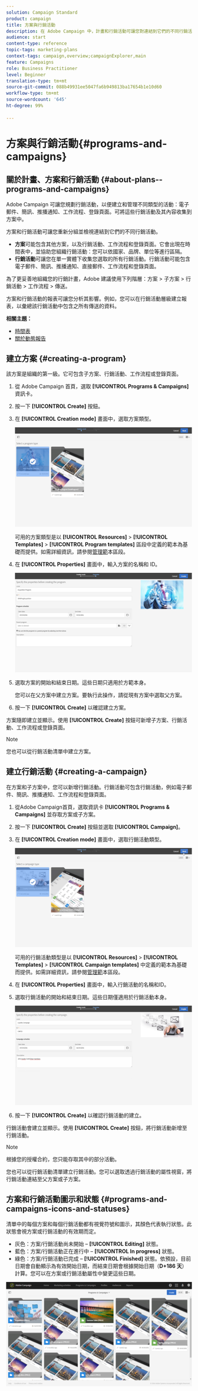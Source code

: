 ```yaml
---
solution: Campaign Standard
product: campaign
title: 方案與行銷活動
description: 在 Adobe Campaign 中，計畫和行銷活動可讓您對連結到它們的不同行銷活動進行分組和協調。方案和行銷活動的報表可讓您分析其影響。
audience: start
content-type: reference
topic-tags: marketing-plans
context-tags: campaign,overview;campaignExplorer,main
feature: Campaigns
role: Business Practitioner
level: Beginner
translation-type: tm+mt
source-git-commit: 088b49931ee5047fa6b949813ba17654b1e10d60
workflow-type: tm+mt
source-wordcount: '645'
ht-degree: 99%

---
```



# 方案與行銷活動{#programs-and-campaigns}

## 關於計畫、方案和行銷活動 {#about-plans--programs-and-campaigns}

Adobe Campaign 可讓您規劃行銷活動，以便建立和管理不同類型的活動：電子郵件、簡訊、推播通知、工作流程、登錄頁面。可將這些行銷活動及其內容收集到方案中。

方案和行銷活動可讓您重新分組並檢視連結到它們的不同行銷活動。

* **方案**&#x200B;可能包含其他方案，以及行銷活動、工作流程和登錄頁面。它會出現在時間表中，並協助您組織行銷活動：您可以依國家、品牌、單位等進行區隔。
* **行銷活動**&#x200B;可讓您在單一實體下收集您選取的所有行銷活動。行銷活動可能包含電子郵件、簡訊、推播通知、直接郵件、工作流程和登錄頁面。

為了更妥善地組織您的行銷計畫，Adobe 建議使用下列階層：方案 > 子方案 > 行銷活動 > 工作流程 > 傳送。

方案和行銷活動的報表可讓您分析其影響。例如，您可以在行銷活動層級建立報表，以彙總該行銷活動中包含之所有傳送的資料。

**相關主題：**

* [時間表](../../start/using/timeline.md)
* [關於動態報告](../../reporting/using/about-dynamic-reports.md)

## 建立方案 {#creating-a-program}

該方案是組織的第一級。它可包含子方案、行銷活動、工作流程或登錄頁面。

1. 從 Adobe Campaign 首頁，選取 **[!UICONTROL Programs & Campaigns]** 資訊卡。
1. 按一下 **[!UICONTROL Create]** 按鈕。
1. 在 **[!UICONTROL Creation mode]** 畫面中，選取方案類型。

   ![](assets/programs_and_campaigns_2.png)

   可用的方案類型是以 **[!UICONTROL Resources]** > **[!UICONTROL Templates]** > **[!UICONTROL Program templates]** 區段中定義的範本為基礎而提供。如需詳細資訊，請參閱[管理範](../../start/using/marketing-activity-templates.md)本區段。

1. 在 **[!UICONTROL Properties]** 畫面中，輸入方案的名稱和 ID。

   ![](assets/programs_and_campaigns_3.png)

1. 選取方案的開始和結束日期。這些日期只適用於方範本身。

   您可以在父方案中建立方案。要執行此操作，請從現有方案中選取父方案。

1. 按一下 **[!UICONTROL Create]** 以確認建立方案。

方案隨即建立並顯示。使用 **[!UICONTROL Create]** 按鈕可新增子方案、行銷活動、工作流程或登錄頁面。

>[!NOTE]
>
>您也可以從行銷活動清單中建立方案。

## 建立行銷活動 {#creating-a-campaign}

在方案和子方案中，您可以新增行銷活動。行銷活動可包含行銷活動，例如電子郵件、簡訊、推播通知、工作流程和登錄頁面。

1. 從Adobe Campaign首頁，選取資訊卡 **[!UICONTROL Programs & Campaigns]** 並存取方案或子方案。
1. 按一下 **[!UICONTROL Create]** 按鈕並選取 **[!UICONTROL Campaign]**。
1. 在 **[!UICONTROL Creation mode]** 畫面中，選取行銷活動類型。

   ![](assets/programs_and_campaigns_7.png)

   可用的行銷活動類型是以 **[!UICONTROL Resources]** > **[!UICONTROL Templates]** > **[!UICONTROL Campaign templates]** 中定義的範本為基礎而提供。如需詳細資訊，請參閱[管理範](../../start/using/marketing-activity-templates.md)本區段。

1. 在 **[!UICONTROL Properties]** 畫面中，輸入行銷活動的名稱和ID。
1. 選取行銷活動的開始和結束日期。這些日期僅適用於行銷活動本身。

   ![](assets/programs_and_campaigns_8.png)

1. 按一下 **[!UICONTROL Create]** 以確認行銷活動的建立。

行銷活動會建立並顯示。使用 **[!UICONTROL Create]** 按鈕，將行銷活動新增至行銷活動。

>[!NOTE]
>
>根據您的授權合約，您只能存取其中的部分活動。

您也可以從行銷活動清單建立行銷活動。您可以選取透過行銷活動的屬性視窗，將行銷活動連結至父方案或子方案。

## 方案和行銷活動圖示和狀態 {#programs-and-campaigns-icons-and-statuses}

清單中的每個方案和每個行銷活動都有視覺符號和圖示，其顏色代表執行狀態。此狀態會視方案或行銷活動的有效期而定。

* 灰色：方案/行銷活動尚未開始 – **[!UICONTROL Editing]** 狀態。
* 藍色：方案/行銷活動正在進行中 – **[!UICONTROL In progress]** 狀態。
* 綠色：方案/行銷活動已完成 – **[!UICONTROL Finished]** 狀態。依預設，目前日期會自動顯示為有效開始日期，而結束日期會根據開始日期（**D+186 天**）計算。您可以在方案或行銷活動屬性中變更這些日期。

![](assets/programs_and_campaigns.png)


